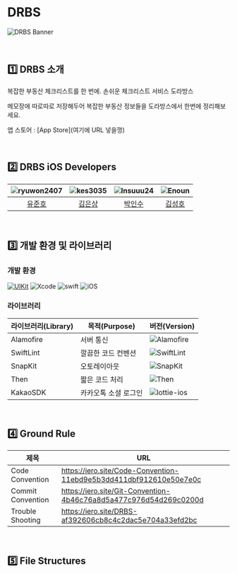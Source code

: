 # DRBS
![DRBS Banner](https://github.com/IERO-6/DRBS-HomeComing/assets/117909631/6e62720a-79ed-49d5-830f-307115467327)


 <br>

## 1️⃣ DRBS 소개
복잡한 부동산 체크리스트를 한 번에. 손쉬운 체크리스트 서비스 도라방스

메모장에 따로따로 저장해두어 복잡한 부동산 정보들을 도라방스에서 한번에 정리해보세요.


앱 스토어 : [App Store](여기에 URL 넣을껑)

<br>

## 2️⃣ DRBS iOS Developers

|![ryuwon2407](https://avatars.githubusercontent.com/u/95111999?v=4&h=150&w=150)|![kes3035](https://avatars.githubusercontent.com/u/116807969?v=4&h=150&w=150)|![Insuuu24](https://avatars.githubusercontent.com/u/117909631?v=4&h=150&w=150)|![Enoun](https://avatars.githubusercontent.com/u/114083079?v=4&h=150&w=150)|
|:---:|:---:|:---:|:---:|
|[유준호](https://github.com/ryuwon2407)|[김은상](https://github.com/kes3035)|[박인수](https://github.com/Insuuu24)|[김성호](https://github.com/Enoun)|

<br>

## 3️⃣ 개발 환경 및 라이브러리

### 개발 환경

[![UIKit](https://img.shields.io/badge/UIKit-iOS-black.svg?style=square)](https://swift.org) ![Xcode](https://img.shields.io/badge/Xcode-14.3.1-blue) ![swift](https://img.shields.io/badge/swift-5.8.1-orange) ![iOS](https://img.shields.io/badge/iOS-15.0-yellow)

### 라이브러리

| 라이브러리(Library) | 목적(Purpose)            | 버전(Version)                                                |
| ------------------- | ------------------------ | ------------------------------------------------------------ |
| Alamofire           | 서버 통신                | ![Alamofire](https://img.shields.io/badge/Alamofire-5.7.1-orange) |
| SwiftLint          | 깔끔한 코드 컨벤션              | ![SwiftLint](https://img.shields.io/badge/SwiftLint-0.52.4-pink) |
| SnapKit             | 오토레이아웃             | ![SnapKit](https://img.shields.io/badge/SnapKit-5.6.0-skyblue) |
| Then                | 짧은 코드 처리           | ![Then](https://img.shields.io/badge/Then-3.0.0-white) |
| KakaoSDK          | 카카오톡 소셜 로그인     | ![lottie-ios](https://img.shields.io/badge/KakaoSDK-2.0.0-yellow) |

<br>

## 4️⃣  Ground Rule

| 제목        | URL                                                                             |
| ------------ | --------------------------------------------------------------------------------------------------------------------------- |
|Code Convention|https://iero.site/Code-Convention-11ebd9e5b3dd411dbf912610e50e7e0c|
|Commit Convention|https://iero.site/Git-Convention-4b46c76a8d5a477c976d54d269c0200d|
|Trouble Shooting|https://iero.site/DRBS-af392606cb8c4c2dac5e704a33efd2bc|

<br>

## 5️⃣ File Structures

